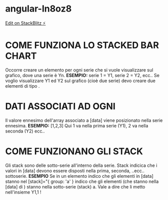 # angular-ln8oz8

[Edit on StackBlitz ⚡️](https://stackblitz.com/edit/angular-ln8oz8)

# COME FUNZIONA LO STACKED BAR CHART 
Occorre creare un elemento <kendo-chart-series> per ogni serie che si vuole 
visualizzare sul grafico, dove una serie è Yn. 
**ESEMPIO:** serie 1 = Y1, serie 2 = Y2, ecc..
Se voglio visualizzare Y1 ed Y2 sul grafico (cioè due serie)
devo creare due elementi di tipo <kendo-chart-series>.

# DATI ASSOCIATI AD OGNI <kendo-chart-series>
Il valore ennesimo dell'array associato a [data]
viene posizionato nella serie ennesima. 
**ESEMPIO:** [1,2,3]
Qui 1 va nella prima serie (Y1), 2 va nella seconda (Y2) ecc..

# COME FUNZIONANO GLI STACK 
Gli stack sono delle sotto-serie all'interno della serie. 
Stack indicica che i valori in [data] devono essere disposti
nella prima, seconda, ..ecc.. sottoserie. 
**ESEMPIO**
Se in un elemento <kendo-chart-series> indico che gli elementi in 
[data] stanno nel [stack]="{ group: 'a' } indico che gli elementi
(che stanno nella [data] di <kendo-chart-series>)
stanno nella sotto-serie (stack) a. 
Vale a dire che li metto nell'insieme Y1,1 !

